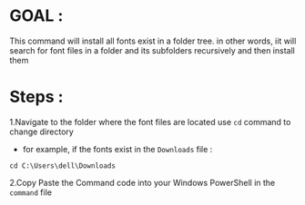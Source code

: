# GOAL : 
This command will install all fonts exist in a folder tree. in other words,  iit will search for font files in a folder and its subfolders recursively and then install them 
# Steps :
1.Navigate to the folder where the font files are located 
use `cd` command to change directory 
   - for example, if the fonts exist in the `Downloads` file : 
```shell
cd C:\Users\dell\Downloads
```
2.Copy Paste the Command code into your Windows PowerShell  in the `command` file 
